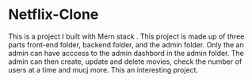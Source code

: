 # Netflix-Clone
This is a project I built with Mern stack .
This project is made up of three parts front-end folder, backend folder,
and the admin folder. Only the an admin can have acccess to the admin dashbord 
in the admin folder. The admin can then create, update and delete movies, check the number of users at a 
time and mucj more. This an interesting project.
